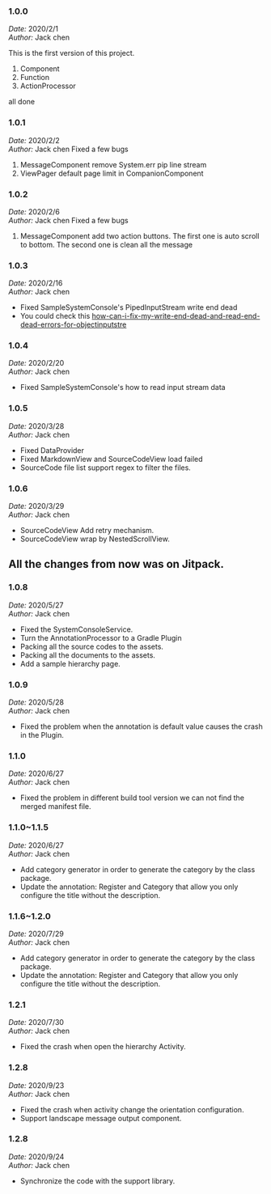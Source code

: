 ### 1.0.0
*Date:* 2020/2/1<br>
*Author:* Jack chen

This is the first version of this project.

1. Component
2. Function
3. ActionProcessor

all done


### 1.0.1
*Date:* 2020/2/2<br>
*Author:* Jack chen
Fixed a few bugs

1. MessageComponent remove System.err pip line stream
2. ViewPager default page limit in CompanionComponent

### 1.0.2
*Date:* 2020/2/6<br>
*Author:* Jack chen
Fixed a few bugs

1. MessageComponent add two action buttons.
    The first one is auto scroll to bottom.
    The second one is clean all the message


### 1.0.3
*Date:* 2020/2/16<br>
*Author:* Jack chen

* Fixed SampleSystemConsole's PipedInputStream write end dead
* You could check this [how-can-i-fix-my-write-end-dead-and-read-end-dead-errors-for-objectinputstre](https://stackoverflow.com/questions/43640846/how-can-i-fix-my-write-end-dead-and-read-end-dead-errors-for-objectinputstre)

### 1.0.4
*Date:* 2020/2/20<br>
*Author:* Jack chen

* Fixed SampleSystemConsole's how to read input stream data

### 1.0.5
*Date:* 2020/3/28<br>
*Author:* Jack chen

* Fixed DataProvider
* Fixed MarkdownView and SourceCodeView load failed
* SourceCode file list support regex to filter the files.

### 1.0.6
*Date:* 2020/3/29<br>
*Author:* Jack chen

* SourceCodeView Add retry mechanism.
* SourceCodeView wrap by NestedScrollView.



## All the changes from now was on Jitpack.

### 1.0.8
*Date:* 2020/5/27<br>
*Author:* Jack chen

* Fixed the SystemConsoleService.
* Turn the AnnotationProcessor to a Gradle Plugin
* Packing all the source codes to the assets.
* Packing all the documents to the assets.
* Add a sample hierarchy page.

### 1.0.9
*Date:* 2020/5/28<br>
*Author:* Jack chen

* Fixed the problem when the annotation is default value causes the crash in the Plugin.

### 1.1.0
*Date:* 2020/6/27<br>
*Author:* Jack chen

* Fixed the problem in different build tool version we can not find the merged manifest file.

### 1.1.0~1.1.5
*Date:* 2020/6/27<br>
*Author:* Jack chen

* Add category generator in order to generate the category by the class package.
* Update the annotation: Register and Category that allow you only configure the title without the description.

### 1.1.6~1.2.0
*Date:* 2020/7/29<br>
*Author:* Jack chen

* Add category generator in order to generate the category by the class package.
* Update the annotation: Register and Category that allow you only configure the title without the description.

### 1.2.1

*Date:* 2020/7/30<br>
*Author:* Jack chen

* Fixed the crash when open the hierarchy Activity.

### 1.2.8

*Date:* 2020/9/23<br>
*Author:* Jack chen

* Fixed the crash when activity change the orientation configuration.
* Support landscape message output component.

### 1.2.8

*Date:* 2020/9/24<br>
*Author:* Jack chen

* Synchronize the code with the support library.
